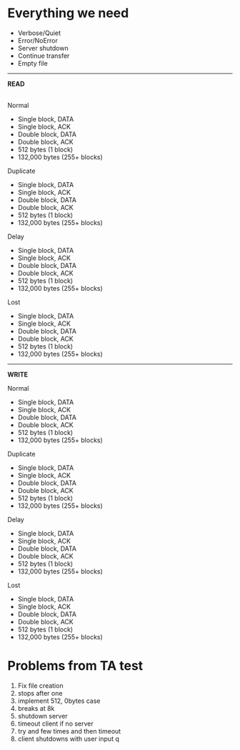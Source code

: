 # Everything we need

* Verbose/Quiet
* Error/NoError
* Server shutdown
* Continue transfer
* Empty file

<hr>

<b> READ </b><br><br>

Normal <br>
* Single block, DATA
* Single block, ACK
* Double block, DATA
* Double block, ACK
* 512 bytes (1 block)
* 132,000 bytes (255+ blocks)

Duplicate <br>
* Single block, DATA
* Single block, ACK
* Double block, DATA
* Double block, ACK
* 512 bytes (1 block)
* 132,000 bytes (255+ blocks)

Delay <br>
* Single block, DATA
* Single block, ACK
* Double block, DATA
* Double block, ACK
* 512 bytes (1 block)
* 132,000 bytes (255+ blocks)

Lost <br>
* Single block, DATA
* Single block, ACK
* Double block, DATA
* Double block, ACK
* 512 bytes (1 block)
* 132,000 bytes (255+ blocks)

<hr>

<b> WRITE </b><br>

Normal <br>
* Single block, DATA
* Single block, ACK
* Double block, DATA
* Double block, ACK
* 512 bytes (1 block)
* 132,000 bytes (255+ blocks)

Duplicate <br>
* Single block, DATA
* Single block, ACK
* Double block, DATA
* Double block, ACK
* 512 bytes (1 block)
* 132,000 bytes (255+ blocks)

Delay <br>
* Single block, DATA
* Single block, ACK
* Double block, DATA
* Double block, ACK
* 512 bytes (1 block)
* 132,000 bytes (255+ blocks)

Lost <br>
* Single block, DATA
* Single block, ACK
* Double block, DATA
* Double block, ACK
* 512 bytes (1 block)
* 132,000 bytes (255+ blocks)

# Problems from TA test

1. Fix file creation
2. stops after one
3. implement 512, 0bytes case
4. breaks at 8k
5. shutdown server
6. timeout client if no server
7. try and few times and then timeout
8. client shutdowns with user input q
